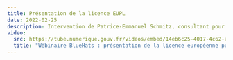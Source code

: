 ```yaml
---
title: Présentation de la licence EUPL
date: 2022-02-25
description: Intervention de Patrice-Emmanuel Schmitz, consultant pour le programme Joinup de la Commission européenne
video:
  src: https://tube.numerique.gouv.fr/videos/embed/14eb6c25-4017-4c62-a6d5-093417e51f8e
  title: "Wébinaire BlueHats : présentation de la licence européenne publique EUPL"
---
```

